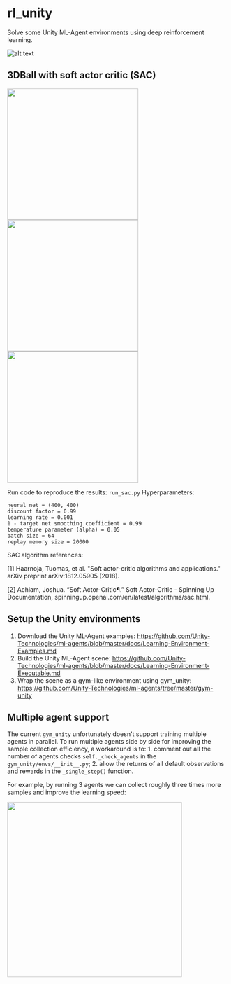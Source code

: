 # rl_unity
Solve some Unity ML-Agent environments using deep reinforcement learning.


![alt text](https://user-images.githubusercontent.com/49927412/103162134-405bd900-47a1-11eb-8d0c-0f804a90a264.png)

## 3DBall with soft actor critic (SAC)
<p float="left">
  <img src="https://user-images.githubusercontent.com/49927412/103163688-2082e000-47b6-11eb-9abc-a7dc7ffab8c1.gif" width="300" />
  <img src="https://user-images.githubusercontent.com/49927412/103163689-224ca380-47b6-11eb-807f-d2fc60baf3d0.gif" width="300" /> 
  <img src="https://user-images.githubusercontent.com/49927412/103175606-fa922580-481f-11eb-9903-cb92c3028d3b.png" width="300" />
</p>

Run code to reproduce the results: ```run_sac.py```
Hyperparameters:
```
neural net = (400, 400)
discount factor = 0.99
learning rate = 0.001 
1 - target net smoothing coefficient = 0.99
temperature parameter (alpha) = 0.05
batch size = 64
replay memory size = 20000
```

SAC algorithm references: 

<a id="1">[1]</a> 
Haarnoja, Tuomas, et al. "Soft actor-critic algorithms and applications." arXiv preprint arXiv:1812.05905 (2018).

<a id="2">[2]</a> 
Achiam, Joshua. “Soft Actor-Critic¶.” Soft Actor-Critic - Spinning Up Documentation, spinningup.openai.com/en/latest/algorithms/sac.html. 

## Setup the Unity environments

1. Download the Unity ML-Agent examples:
https://github.com/Unity-Technologies/ml-agents/blob/master/docs/Learning-Environment-Examples.md
2. Build the Unity ML-Agent scene:
https://github.com/Unity-Technologies/ml-agents/blob/master/docs/Learning-Environment-Executable.md
3. Wrap the scene as a gym-like environment using gym_unity:
https://github.com/Unity-Technologies/ml-agents/tree/master/gym-unity

## Multiple agent support

The current ```gym_unity``` unfortunately doesn't support training multiple agents in parallel. To run multiple agents side by side for improving the sample collection efficiency, a workaround is to: 1. comment out all the number of agents checks ```self._check_agents``` in the ```gym_unity/envs/__init__.py```; 2. allow the returns of all default observations and rewards in the ```_single_step()``` function.

For example, by running 3 agents we can collect roughly three times more samples and improve the learning speed:
<p float="left">
  <img src="https://user-images.githubusercontent.com/49927412/105573552-3b903380-5d13-11eb-842b-37f1ab1d18ff.png" width="400" />
</p>

